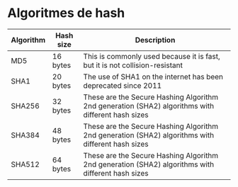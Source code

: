 # Algoritmes de hash
| Algorithm | Hash size | Description |
|-----------|----------|-------------|
| MD5       | 16 bytes | This is commonly used because it is fast, but it is not collision-resistant |
| SHA1      | 20 bytes | The use of SHA1 on the internet has been deprecated since 2011 |
| SHA256    | 32 bytes | These are the Secure Hashing Algorithm 2nd generation (SHA2) algorithms with different hash sizes |
| SHA384    | 48 bytes | These are the Secure Hashing Algorithm 2nd generation (SHA2) algorithms with different hash sizes |
| SHA512    | 64 bytes | These are the Secure Hashing Algorithm 2nd generation (SHA2) algorithms with different hash sizes |

